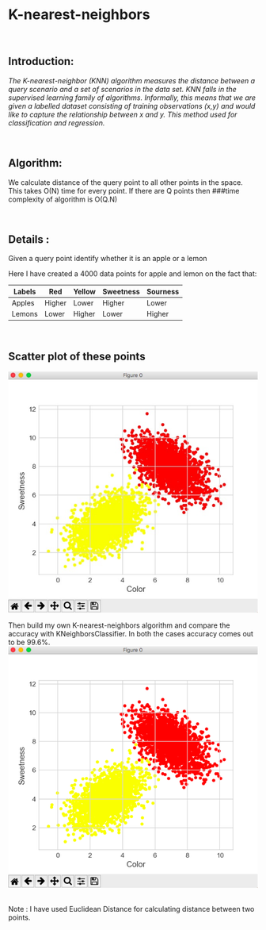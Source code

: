 # K-nearest-neighbors
<br>

## Introduction:
*The K-nearest-neighbor (KNN) algorithm measures the distance between a query scenario and a set of scenarios in the data set.
KNN falls in the supervised learning family of algorithms. Informally, this means that we are given a labelled dataset consisting of training observations (x,y) and would like to capture the relationship between x and y.
This method used for classification and regression.*

<br>

## Algorithm:
We calculate distance of the query point to all other points in the space. This takes O(N) time for every point.
If there are Q points then ###time complexity of algorithm is O(Q.N)

<br>

## Details :
Given a query point identify whether it is an apple or a lemon

Here I have created a 4000 data points for apple and lemon on the fact that: 

| Labels | Red | Yellow | Sweetness | Sourness |
| --- | --- | --- | --- | --- |
| Apples | Higher | Lower | Higher | Lower |
| Lemons | Lower | Higher | Lower | Higher |

<br>

## Scatter plot of these points
<img  src = "https://github.com/codeboy47/K-nearest-neighbors/blob/master/Images/scatterPlot.jpg" />


Then build my own K-nearest-neighbors algorithm and compare the accuracy with KNeighborsClassifier. In both the cases accuracy comes out to be 99.6%. 
<img  src = "https://github.com/codeboy47/K-nearest-neighbors/blob/master/Images/scatterPlot.PNG" />

<br>
Note : I have used Euclidean Distance for calculating distance between two points.
